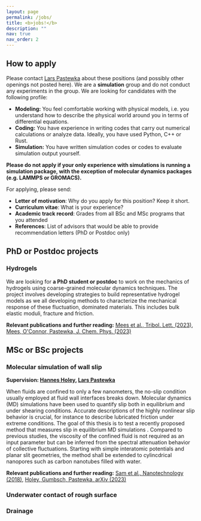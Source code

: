 ```yaml
---
layout: page
permalink: /jobs/
title: <b>jobs!</b>
description: ""
nav: true
nav_order: 2
---
```


## How to apply

Please contact [Lars Pastewka](mailto:lars.pastewka@imtek.uni-freiburg.de) about these positions (and possibly other openings not posted here). We are a **simulation** group and do not conduct any experiments in the group. We are looking for candidates with the following profile:
* **Modeling:** You feel comfortable working with physical models, i.e. you understand how to describe the physical world around you in terms of differential equations.
* **Coding:** You have experience in writing codes that carry out numerical calculations or analyze data. Ideally, you have used Python, C++ or Rust.
* **Simulation:** You have written simulation codes or codes to evaluate simulation output yourself.

**Please do not apply if your only experience with simulations is running a simulation package, with the exception of molecular dynamics packages (e.g. LAMMPS or GROMACS).**

For applying, please send:
* **Letter of motivation**: Why do you apply for this position? Keep it short.
* **Curriculum vitae**: What is your experience?
* **Academic track record**: Grades from all BSc and MSc programs that you attended
* **References**: List of advisors that would be able to provide recommendation letters (PhD or Postdoc only)

## PhD or Postdoc projects

### Hydrogels

We are looking for **a PhD student or postdoc** to work on the mechanics of hydrogels using coarse-grained molecular dynamics techniques. The project involves developing strategies to build representative hydrogel models as we all developing methods to characterize the mechanical response of these fluctuation, dominated materials. This includes bulk elastic moduli, fracture and friction.

**Relevant publications and further reading:** [Mees et al., Tribol. Lett. (2023)](http://dx.doi.org/10.1007/s11249-023-01746-z), [Mees, O'Connor, Pastewka, J. Chem. Phys. (2023)](http://dx.doi.org/10.1063/5.0158245)

## MSc or BSc projects

### Molecular simulation of wall slip

**Supervision: <a href="mailto:hannes.holey@kit.edu">Hannes Holey</a>, <a href="mailto:lars.pastewka@imtek.uni-freiburg.de">Lars Pastewka</a>**

When fluids are confined to only a few nanometers, the no-slip condition usually employed at fluid wall interfaces breaks down. 
Molecular dynamics (MD) simulations have been used to quantify slip both in equilibrium and under shearing conditions.
Accurate descriptions of the highly nonlinear slip behavior is crucial, for instance to describe lubricated friction under extreme conditions.
The goal of this thesis is to test a recently proposed method that measures slip in equilibrium MD simulations .
Compared to previous studies, the viscosity of the confined fluid is not required as an input parameter but can be inferred from the spectral attenuation behavior of collective fluctuations.
Starting with simple interatomic potentials and planar slit geometries, the method shall be extended to cylincdrical nanopores such as carbon nanotubes filled with water.

**Relevant publications and further reading:** [Sam et al., Nanotechnology (2018)](https://iopscience.iop.org/article/10.1088/1361-6528/aae0bd), [Holey, Gumbsch, Pastewka, arXiv (2023)](https://arxiv.org/abs/2305.07501)

### Underwater contact of rough surface

### Drainage
